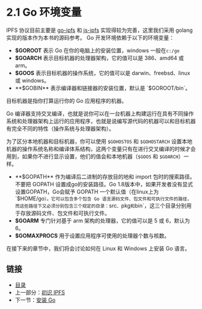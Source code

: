 # 2.1 Go 环境变量

IPFS 协议目前主要是 [go-ipfs](https://github.com/ipfs/go-ipfs) 和 [js-ipfs](https://github.com/ipfs/go-ipfs) 实现得较为完善，这里我们采用 golang 实现的版本作为本书的源码参考。
Go 开发环境依赖于以下的环境变量：

- **$GOROOT** 表示 Go 在你的电脑上的安装位置，windows 一般在`c:/go`
- **$GOARCH** 表示目标机器的处理器架构，它的值可以是 386、amd64 或 arm。
- **$GOOS** 表示目标机器的操作系统，它的值可以是 darwin、freebsd、linux 或 windows。
- **$GOBIN** 表示编译器和链接器的安装位置，默认是 `$GOROOT/bin`。

目标机器是指你打算运行你的 Go 应用程序的机器。

Go 编译器支持交叉编译，也就是说你可以在一台机器上构建运行在具有不同操作系统和处理器架构上运行的应用程序，也就是说编写源代码的机器可以和目标机器有完全不同的特性（操作系统与处理器架构）。

为了区分本地机器和目标机器，你可以使用 `$GOHOSTOS` 和 `$GOHOSTARCH` 设置本地机器的操作系统名称和编译体系结构，这两个变量只有在进行交叉编译的时候才会用到，如果你不进行显示设置，他们的值会和本地机器（`$GOOS` 和 `$GOARCH`）一样。

- **$GOPATH** 作为编译后二进制的存放目的地和 import 包时的搜索路径。不要把 GOPATH 设置成go的安装路径。Go 1.8版本中，如果开发者没有显式设置GOPATH，Go会赋予 GOPATH 一个默认值（在linux上为 `$HOME/go`）。它可以包含多个包含 Go 语言源码文件、包文件和可执行文件的路径，而这些路径下又必须分别包含三个规定的目录：`src`、`pkg` 和 `bin`，这三个目录分别用于存放源码文件、包文件和可执行文件。
- **$GOARM** 专门针对基于 arm 架构的处理器，它的值可以是 5 或 6，默认为 6。
- **$GOMAXPROCS** 用于设置应用程序可使用的处理器个数与核数。



在接下来的章节中，我们将会讨论如何在 Linux 和 Windows 上安装 Go 语言。

## 链接

- [目录](SUMMARY.md)
- 上一部分：[初识 IPFS](01.0.md)
- 下一节：[安装 Go](02.2.md)
